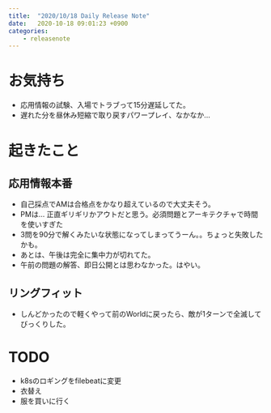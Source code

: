 ```yaml
---
title:  "2020/10/18 Daily Release Note"
date:   2020-10-18 09:01:23 +0900
categories:
    - releasenote
---
```


# お気持ち

* 応用情報の試験、入場でトラブって15分遅延してた。
* 遅れた分を昼休み短縮で取り戻すパワープレイ、なかなか…

# 起きたこと

## 応用情報本番

* 自己採点でAMは合格点をかなり超えているので大丈夫そう。
* PMは… 正直ギリギリかアウトだと思う。必須問題とアーキテクチャで時間を使いすぎた
* 3問を90分で解くみたいな状態になってしまってうーん。。ちょっと失敗したかも。
* あとは、午後は完全に集中力が切れてた。
* 午前の問題の解答、即日公開とは思わなかった。はやい。

## リングフィット

* しんどかったので軽くやって前のWorldに戻ったら、敵が1ターンで全滅してびっくりした。

# TODO 

* k8sのロギングをfilebeatに変更
* 衣替え
* 服を買いに行く
